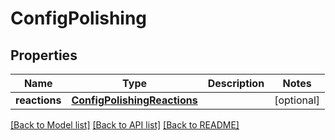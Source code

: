 # ConfigPolishing

## Properties
Name | Type | Description | Notes
------------ | ------------- | ------------- | -------------
**reactions** | [**ConfigPolishingReactions**](ConfigPolishingReactions.md) |  | [optional] 

[[Back to Model list]](../README.md#documentation-for-models) [[Back to API list]](../README.md#documentation-for-api-endpoints) [[Back to README]](../README.md)

